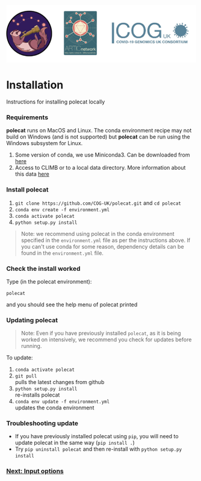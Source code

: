 
![](./doc_figures/website_header.png)

# Installation

Instructions for installing polecat locally

### Requirements

<strong>polecat</strong> runs on MacOS and Linux. The conda environment recipe may not build on Windows (and is not supported) but <strong>polecat</strong> can be run using the Windows subsystem for Linux.

1. Some version of conda, we use Miniconda3. Can be downloaded from [here](https://docs.conda.io/en/latest/miniconda.html)
2. Access to CLIMB or to a local data directory. More information about this data [here](./background_data.md)

### Install polecat

1. ``git clone https://github.com/COG-UK/polecat.git`` and ``cd polecat``
2. ``conda env create -f environment.yml``
3. ``conda activate polecat``
4. ``python setup.py install``

> Note: we recommend using polecat in the conda environment specified in the ``environment.yml`` file as per the instructions above. If you can't use conda for some reason, dependency details can be found in the ``environment.yml`` file. 


### Check the install worked

Type (in the polecat environment):

```
polecat
```
and you should see the help menu of polecat printed



### Updating polecat

> Note: Even if you have previously installed ``polecat``, as it is being worked on intensively, we recommend you check for updates before running.

To update:

1. ``conda activate polecat``
2. ``git pull`` \
pulls the latest changes from github
3. ``python setup.py install`` \
re-installs polecat
4. ``conda env update -f environment.yml`` \
updates the conda environment 

### Troubleshooting update
- If you have previously installed polecat using ``pip``, you will need to update polecat in the same way (``pip install .``)
- Try ``pip uninstall polecat`` and then re-install with `python setup.py install`


### [Next: Input options](./usage.md)